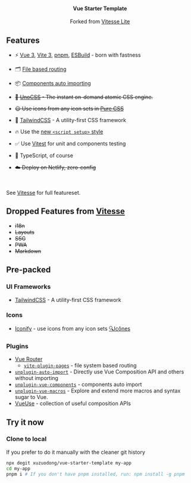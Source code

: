 <h4 align='center'>
<b>Vue Starter Template</b>
</h4>

<p align='center'>
Forked from <a href="https://github.com/antfu/vitesse-lite">Vitesse Lite</a>
</p>

## Features

- ⚡️ [Vue 3](https://github.com/vuejs/core), [Vite 3](https://github.com/vitejs/vite), [pnpm](https://pnpm.io/), [ESBuild](https://github.com/evanw/esbuild) - born with fastness

- 🗂 [File based routing](./src/pages)

- 📦 [Components auto importing](./src/components)

- ~~🎨 [UnoCSS](https://github.com/antfu/unocss) - The instant on-demand atomic CSS engine.~~

- ~~😃 Use icons from any icon sets in [Pure CSS](https://github.com/antfu/unocss/tree/main/packages/preset-icons)~~

- 🎨 [TailwindCSS](https://tailwindcss.com/) - A utility-first CSS framework

- 🔥 Use the [new `<script setup>` style](https://github.com/vuejs/rfcs/pull/227)

- ✅ Use [Vitest](http://vitest.dev/) for unit and components testing

- 🦾 TypeScript, of course

- ~~☁️ Deploy on Netlify, zero-config~~

<br>

See [Vitesse](https://github.com/antfu/vitesse) for full featureset.

## Dropped Features from [Vitesse](https://github.com/antfu/vitesse)

- ~~i18n~~
- ~~Layouts~~
- ~~SSG~~
- ~~PWA~~
- ~~Markdown~~

## Pre-packed

### UI Frameworks

- [TailwindCSS](https://tailwindcss.com/) - A utility-first CSS framework

### Icons

- [Iconify](https://iconify.design) - use icons from any icon sets [🔍Icônes](https://icones.netlify.app/)

### Plugins

- [Vue Router](https://github.com/vuejs/vue-router)
  - [`vite-plugin-pages`](https://github.com/hannoeru/vite-plugin-pages) - file system based routing
- [`unplugin-auto-import`](https://github.com/antfu/unplugin-auto-import) - Directly use Vue Composition API and others without importing
- [`unplugin-vue-components`](https://github.com/antfu/unplugin-vue-components) - components auto import
- [`unplugin-vue-macros`](https://github.com/sxzz/unplugin-vue-macros) - Explore and extend more macros and syntax sugar to Vue.
- [VueUse](https://github.com/antfu/vueuse) - collection of useful composition APIs

## Try it now

### Clone to local

If you prefer to do it manually with the cleaner git history

```bash
npx degit xuzuodong/vue-starter-template my-app
cd my-app
pnpm i # If you don't have pnpm installed, run: npm install -g pnpm
```
